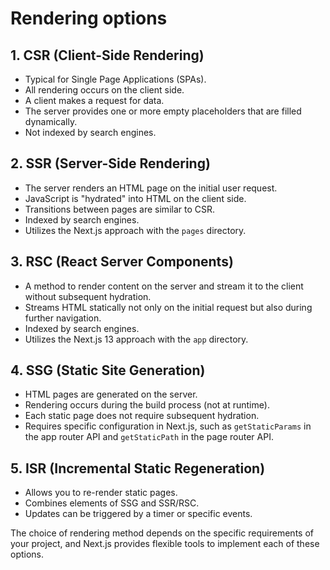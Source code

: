 # Rendering options

## 1. CSR (Client-Side Rendering)

- Typical for Single Page Applications (SPAs).
- All rendering occurs on the client side.
- A client makes a request for data.
- The server provides one or more empty placeholders that are filled dynamically.
- Not indexed by search engines.

## 2. SSR (Server-Side Rendering)

- The server renders an HTML page on the initial user request.
- JavaScript is "hydrated" into HTML on the client side.
- Transitions between pages are similar to CSR.
- Indexed by search engines.
- Utilizes the Next.js approach with the `pages` directory.

## 3. RSC (React Server Components)

- A method to render content on the server and stream it to the client without subsequent hydration.
- Streams HTML statically not only on the initial request but also during further navigation.
- Indexed by search engines.
- Utilizes the Next.js 13 approach with the `app` directory.

## 4. SSG (Static Site Generation)

- HTML pages are generated on the server.
- Rendering occurs during the build process (not at runtime).
- Each static page does not require subsequent hydration.
- Requires specific configuration in Next.js, such as `getStaticParams` in the app router API and `getStaticPath` in the page router API.

## 5. ISR (Incremental Static Regeneration)

- Allows you to re-render static pages.
- Combines elements of SSG and SSR/RSC.
- Updates can be triggered by a timer or specific events.

The choice of rendering method depends on the specific requirements of your project, and Next.js provides flexible tools to implement each of these options.
